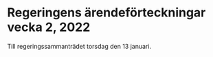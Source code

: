 # Regeringens ärendeförteckningar vecka 2, 2022

Till regeringssammanträdet torsdag den 13 januari.

